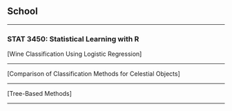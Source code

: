 ## School

--- 
### STAT 3450: Statistical Learning with R

[Wine Classification Using Logistic Regression]

---
[Comparison of Classification Methods for Celestial Objects]

---
[Tree-Based Methods]

---
